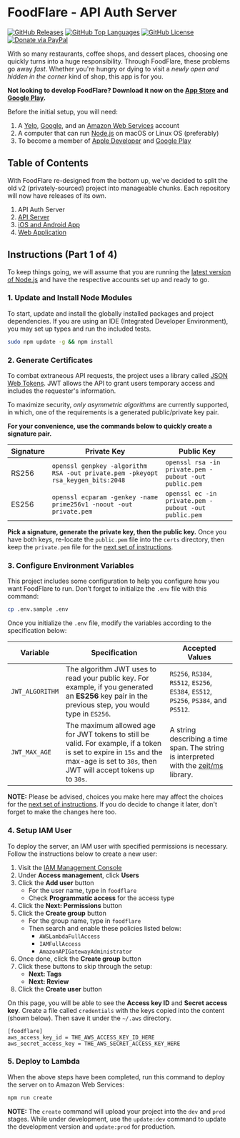 FoodFlare - API Auth Server
============================

[![GitHub Releases](https://img.shields.io/github/v/release/cbnventures/foodflare-auth?style=flat-square&color=blue&sort=semver)](https://github.com/cbnventures/foodflare-auth/releases)
[![GitHub Top Languages](https://img.shields.io/github/languages/top/cbnventures/foodflare-auth?style=flat-square&color=success)](https://github.com/cbnventures/foodflare-auth)
[![GitHub License](https://img.shields.io/github/license/cbnventures/foodflare-auth?style=flat-square&color=yellow)](https://github.com/cbnventures/foodflare-auth/blob/master/LICENSE)
[![Donate via PayPal](https://img.shields.io/badge/donate-paypal-blue?style=flat-square&color=orange)](https://cbnventures.io/paypal)

With so many restaurants, coffee shops, and dessert places, choosing one quickly turns into a huge responsibility. Through FoodFlare, these problems go away _fast_. Whether you're hungry or dying to visit a _newly open and hidden in the corner_ kind of shop, this app is for you.

__Not looking to develop FoodFlare? Download it now on the [App Store](https://itunes.apple.com/us/app/foodflare/id1398042619?ls=1&mt=8) and [Google Play](https://play.google.com/store/apps/details?id=io.cbnventures.foodflare).__

Before the initial setup, you will need:
1. A [Yelp](https://www.yelp.com/developers), [Google](https://cloud.google.com), and an [Amazon Web Services](https://aws.amazon.com) account
2. A computer that can run [Node.js](https://nodejs.org) on macOS or Linux OS (preferably)
3. To become a member of [Apple Developer](https://developer.apple.com/programs/) and [Google Play](https://play.google.com/apps/publish/)

## Table of Contents
With FoodFlare re-designed from the bottom up, we've decided to split the old v2 (privately-sourced) project into manageable chunks. Each repository will now have releases of its own.

1. API Auth Server
2. [API Server](https://github.com/cbnventures/foodflare-api)
3. [iOS and Android App](https://github.com/cbnventures/foodflare-app)
4. [Web Application](https://github.com/cbnventures/foodflare-web)

## Instructions (Part 1 of 4)
To keep things going, we will assume that you are running the [latest version of Node.js](https://nodejs.org/en/download/) and have the respective accounts set up and ready to go.

### 1. Update and Install Node Modules
To start, update and install the globally installed packages and project dependencies. If you are using an IDE (Integrated Developer Environment), you may set up types and run the included tests.

```sh
sudo npm update -g && npm install
```

### 2. Generate Certificates
To combat extraneous API requests, the project uses a library called [JSON Web Tokens](https://jwt.io). JWT allows the API to grant users temporary access and includes the requester's information.

To maximize security, _only asymmetric algorithms_ are currently supported, in which, one of the requirements is a generated public/private key pair.

__For your convenience, use the commands below to quickly create a signature pair.__

| __Signature__ | __Private Key__                                                                 | __Public Key__                                        |
|---------------|---------------------------------------------------------------------------------|-------------------------------------------------------|
| RS256         | `openssl genpkey -algorithm RSA -out private.pem -pkeyopt rsa_keygen_bits:2048` | `openssl rsa -in private.pem -pubout -out public.pem` |
| ES256         | `openssl ecparam -genkey -name prime256v1 -noout -out private.pem`              | `openssl ec -in private.pem -pubout -out public.pem`  |

__Pick a signature, generate the private key, then the public key.__ Once you have both keys, re-locate the `public.pem` file into the `certs` directory, then keep the `private.pem` file for the [next set of instructions](https://github.com/cbnventures/foodflare-api#instructions-part-2-of-4).

### 3. Configure Environment Variables
This project includes some configuration to help you configure how you want FoodFlare to run. Don't forget to initialize the `.env` file with this command:

```sh
cp .env.sample .env
```

Once you initialize the `.env` file, modify the variables according to the specification below:

| __Variable__    | __Specification__                                                                                                                                                                     | __Accepted Values__                                                                                                |
|-----------------|---------------------------------------------------------------------------------------------------------------------------------------------------------------------------------------|--------------------------------------------------------------------------------------------------------------------|
| `JWT_ALGORITHM` | The algorithm JWT uses to read your public key. For example, if you generated an __ES256__ key pair in the previous step, you would type in `ES256`.                                  | `RS256`, `RS384`, `RS512`, `ES256`, `ES384`, `ES512`, `PS256`, `PS384`, and `PS512`.                               |
| `JWT_MAX_AGE`   | The maximum allowed age for JWT tokens to still be valid. For example, if a token is set to expire in `15s` and the max-age is set to `30s`, then JWT will accept tokens up to `30s`. | A string describing a time span. The string is interpreted with the [zeit/ms](https://github.com/zeit/ms) library. |

__NOTE:__ Please be advised, choices you make here may affect the choices for the [next set of instructions](https://github.com/cbnventures/foodflare-api#instructions-part-2-of-4). If you do decide to change it later, don't forget to make the changes here too.

### 4. Setup IAM User
To deploy the server, an IAM user with specified permissions is necessary. Follow the instructions below to create a new user:

1. Visit the [IAM Management Console](https://console.aws.amazon.com/iam/home?region=us-east-1)
2. Under __Access management__, click __Users__
3. Click the __Add user__ button
   - For the user name, type in `foodflare`
   - Check __Programmatic access__ for the access type
4. Click the __Next: Permissions__ button
5. Click the __Create group__ button
   - For the group name, type in `foodflare`
   - Then search and enable these policies listed below:
     - `AWSLambdaFullAccess`
     - `IAMFullAccess`
     - `AmazonAPIGatewayAdministrator`
6. Once done, click the __Create group__ button
7. Click these buttons to skip through the setup:
    - __Next: Tags__
    - __Next: Review__
8. Click the __Create user__ button

On this page, you will be able to see the __Access key ID__ and __Secret access key__. Create a file called `credentials` with the keys copied into the content (shown below). Then save it under the `~/.aws` directory.
```
[foodflare]
aws_access_key_id = THE_AWS_ACCESS_KEY_ID_HERE
aws_secret_access_key = THE_AWS_SECRET_ACCESS_KEY_HERE
```

### 5. Deploy to Lambda
When the above steps have been completed, run this command to deploy the server on to Amazon Web Services:

```sh
npm run create
```

__NOTE:__ The `create` command will upload your project into the `dev` and `prod` stages. While under development, use the `update:dev` command to update the development version and `update:prod` for production.
